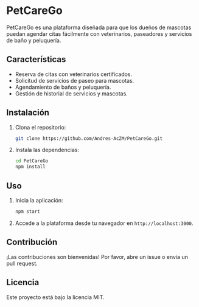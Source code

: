 # PetCareGo

PetCareGo es una plataforma diseñada para que los dueños de mascotas puedan agendar citas fácilmente con veterinarios, paseadores y servicios de baño y peluquería.

## Características

- Reserva de citas con veterinarios certificados.
- Solicitud de servicios de paseo para mascotas.
- Agendamiento de baños y peluquería.
- Gestión de historial de servicios y mascotas.

## Instalación

1. Clona el repositorio:
    ```bash
    git clone https://github.com/Andres-AcZM/PetCareGo.git
    ```
2. Instala las dependencias:
    ```bash
    cd PetCareGo
    npm install
    ```

## Uso

1. Inicia la aplicación:
    ```bash
    npm start
    ```
2. Accede a la plataforma desde tu navegador en `http://localhost:3000`.

## Contribución

¡Las contribuciones son bienvenidas! Por favor, abre un issue o envía un pull request.

## Licencia

Este proyecto está bajo la licencia MIT.